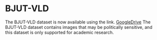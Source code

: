 # BJUT-VLD
The BJUT-VLD dataset is now available using the link. [GoogleDrive](https://drive.google.com/file/d/1tn1cnHm16J7IVQNr-ecjvIjz9QlpVcrC/view?usp=sharing)
The BJUT-VLD dataset contains images that may be politically sensitive, and this dataset is only supported for academic research.
